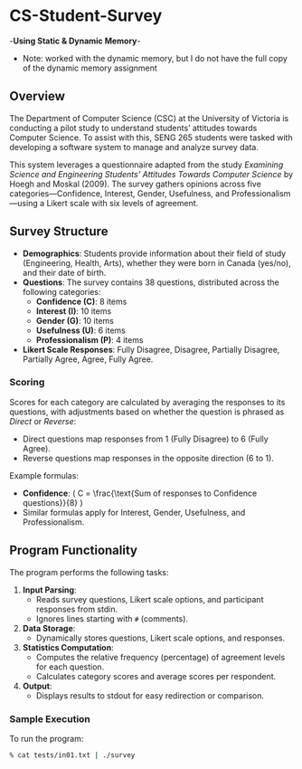# CS-Student-Survey
-**Using Static & Dynamic Memory**-
* Note: worked with the dynamic memory, but I do not have the full copy of the dynamic memory assignment
  
## Overview

The Department of Computer Science (CSC) at the University of Victoria is conducting a pilot study to understand students’ attitudes towards Computer Science. To assist with this, SENG 265 students were tasked with developing a software system to manage and analyze survey data.

This system leverages a questionnaire adapted from the study *Examining Science and Engineering Students’ Attitudes Towards Computer Science* by Hoegh and Moskal (2009). The survey gathers opinions across five categories—Confidence, Interest, Gender, Usefulness, and Professionalism—using a Likert scale with six levels of agreement.

## Survey Structure

- **Demographics**: Students provide information about their field of study (Engineering, Health, Arts), whether they were born in Canada (yes/no), and their date of birth.
- **Questions**: The survey contains 38 questions, distributed across the following categories:
  - **Confidence (C)**: 8 items
  - **Interest (I)**: 10 items
  - **Gender (G)**: 10 items
  - **Usefulness (U)**: 6 items
  - **Professionalism (P)**: 4 items
- **Likert Scale Responses**: Fully Disagree, Disagree, Partially Disagree, Partially Agree, Agree, Fully Agree.

### Scoring

Scores for each category are calculated by averaging the responses to its questions, with adjustments based on whether the question is phrased as *Direct* or *Reverse*:
- Direct questions map responses from 1 (Fully Disagree) to 6 (Fully Agree).
- Reverse questions map responses in the opposite direction (6 to 1).

Example formulas:
- **Confidence**: \( C = \frac{\text{Sum of responses to Confidence questions}}{8} \)
- Similar formulas apply for Interest, Gender, Usefulness, and Professionalism.

## Program Functionality

The program performs the following tasks:
1. **Input Parsing**:
   - Reads survey questions, Likert scale options, and participant responses from stdin.
   - Ignores lines starting with `#` (comments).
2. **Data Storage**:
   - Dynamically stores questions, Likert scale options, and responses.
3. **Statistics Computation**:
   - Computes the relative frequency (percentage) of agreement levels for each question.
   - Calculates category scores and average scores per respondent.
4. **Output**:
   - Displays results to stdout for easy redirection or comparison.

### Sample Execution

To run the program:
```bash
% cat tests/in01.txt | ./survey
